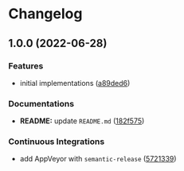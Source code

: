# Changelog

## 1.0.0 (2022-06-28)


### Features

* initial implementations ([a89ded6](https://github.com/extra2000/mushorg-phpox-podman/commit/a89ded64a5a30705af39512797e92dfcb2b51458))


### Documentations

* **README:** update `README.md` ([182f575](https://github.com/extra2000/mushorg-phpox-podman/commit/182f57534971e640ec6145ebd37b4aa672428aad))


### Continuous Integrations

* add AppVeyor with `semantic-release` ([5721339](https://github.com/extra2000/mushorg-phpox-podman/commit/5721339e58b57b3dda7a110c9892346aa9e85e2f))
